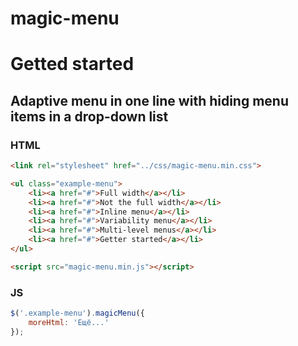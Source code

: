 # magic-menu

Getted started
=====================
Adaptive menu in one line with hiding menu items in a drop-down list
---
### HTML
```html
<link rel="stylesheet" href="../css/magic-menu.min.css">

<ul class="example-menu">
    <li><a href="#">Full width</a></li>
    <li><a href="#">Not the full width</a></li>
    <li><a href="#">Inline menu</a></li>
    <li><a href="#">Variability menu</a></li>
    <li><a href="#">Multi-level menus</a></li>
    <li><a href="#">Getter started</a></li>
</ul>

<script src="magic-menu.min.js"></script>
```
### JS
```js
$('.example-menu').magicMenu({
    moreHtml: 'Ещё...'
});
```

